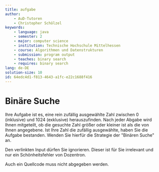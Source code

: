 ```yaml
---
title: aufgabe
author:
    - AuD-Tutoren
    - Christopher Schölzel
keywords:
    - language: java
    - semester: 2
    - major: computer science
    - institution: Technische Hochschule Mittelhessen
    - course: Algorithmen und Datenstrukturen
    - submission: program output
    - teaches: binary search
    - requires: binary search
lang: de-DE
solution-size: 10
id: 64edc4d1-f813-4643-a1fc-e22c1688f416
---
```


# Binäre Suche

Ihre Aufgabe ist es, eine rein zufällig ausgewählte Zahl zwischen 0 (inklusive) und 1024 (exklusive) herauszufinden. Nach jeder Abgabe wird Ihnen mitgeteilt, ob die gesuchte Zahl größer oder kleiner ist als die von Ihnen angegebene. Ist Ihre Zahl die zufällig ausgewählte, haben Sie die Aufgabe bestanden. Wenden Sie hierfür die Strategie der "Binären Suche" an.

Den verlinkten Input dürfen Sie ignorieren. Dieser ist für Sie irrelevant und nur ein Schönheitsfehler von Dozentron.

Auch ein Quellcode muss nicht abgegeben werden.
